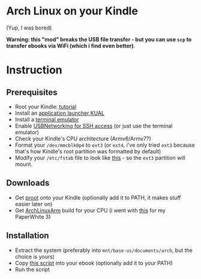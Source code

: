 # Arch Linux on your Kindle
(Yup, I was bored)

**Warning: this "mod" breaks the USB file transfer - but you can use `scp` to transfer ebooks via WiFi (which i find even better)**.

# Instruction
## Prerequisites

* Root your Kindle: [tutorial](https://wiki.mobileread.com/wiki/Kindle_Touch_Hacking)
* Install an [application launcher KUAL](https://www.mobileread.com/forums/showthread.php?t=225030)
* Install a [terminal emulator](https://github.com/bfabiszewski/kterm)
* Enable [USBNetworking for SSH access](https://wiki.mobileread.com/wiki/Kindle_Touch_Hacking#USB_Networking) (or just use the terminal emulator)
* Check your Kindle's CPU architecture (Armv6/Armv7?)
* Format your `/dev/mmcblk0p4` to `ext3` (or `ext4`, i've only tried `ext3` because that's how Kindle's root partition was formatted by default)
* Modify your `/etc/fstab` file to look like [this](./fstab) - so the `ext3` partition will mount.

## Downloads
* Get [proot](https://proot-me.github.io/) onto your Kindle (optionally add it to PATH, it makes stuff easier later on)
* Get [ArchLinuxArm](https://archlinuxarm.org/) build for your CPU (i went with [this](https://archlinuxarm.org/platforms/armv7/freescale/usb-armory-mk-ii) for my PaperWhite 3)

## Installation
* Extract the system (preferably into `mnt/base-us/documents/arch`, but the choice is yours)
* Copy [this script](archlinux) into your ebook (optionally add it to your PATH)
* Run the script
